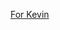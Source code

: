 [For Kevin](https://arcanis.github.io/secretsanta/pairing.html?name=Kevin&key=38854&pairing=U2FsdGVkX19DmbsGQ4m%2FL4%2FUMkBGC6ueI%2ByUA5qBhcZrYWjetHgiDskbWGh1jj%2Bu0b6d0aNbOtGF5%2FJ%2FP89EuwwHNHB3TfCrwutv412lQyi4M8SvSbdakDc%2FtAyGg9fEYem9baTSbttIyp00Y2hyWBw2%2BQ6A8bDkhqnBFMMrClaophfLE1avqQlsMp175lFj)
